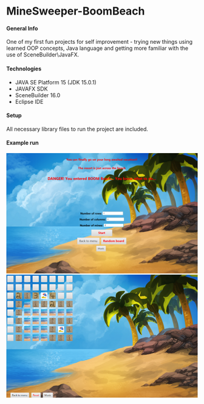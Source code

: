 # MineSweeper-BoomBeach

#### General Info
One of my first fun projects for self improvement - trying new things using learned OOP concepts, Java language and getting more familiar with the use of SceneBuilder\JavaFX.

#### Technologies
* JAVA SE Platform 15 (JDK 15.0.1)
* JAVAFX SDK
* SceneBuilder 16.0
* Eclipse IDE

#### Setup
All necessary library files to run the project are included.

#### Example run
![image](./example_run/MS1.png) <br>
![image](./example_run/MS2.png)
<br>
